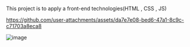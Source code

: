 This project is to apply a front-end technologies(HTML , CSS , JS)




https://github.com/user-attachments/assets/da7e7e08-bed6-47a1-8c9c-c71703a8eca8



![image](https://github.com/user-attachments/assets/19233a8d-11b3-47a5-ad33-8d568ee39cda)

